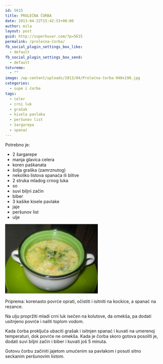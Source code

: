 ```yaml
---
id: 5615
title: PROLEĆNA ČORBA
date: 2013-04-22T15:42:53+00:00
author: mila
layout: post
guid: http://superkuvar.com/?p=5615
permalink: /prolećna-čorba/
fb_social_plugin_settings_box_like:
  - default
fb_social_plugin_settings_box_send:
  - default
totvreme:
  - ""
image: /wp-content/uploads/2013/04/Prolećna-čorba-940x198.jpg
categories:
  - supe i čorbe
tags:
  - celer
  - crni luk
  - grašak
  - kisela pavlaka
  - peršunov list
  - šargarepa
  - spanać
---
```

Potrebno je:

  * 2 šargarepe
  * manja glavica celera
  * koren paškanata
  * šolja graška (zamrznutog)
  * nekoliko listova spanaća ili blitve
  * 2 struka mladog crnog luka
  * so
  * suvi biljni začin
  * biber
  * 3 kašike kisele pavlake
  * jaje
  * peršunov list
  * ulje

<img class="alignnone size-medium wp-image-5616" src="/wp-content/uploads/2013/04/Prolećna-čorba-300x225.jpg" alt="Prolećna čorba" width="300" height="225" /> 

Priprema: korenasto povrće oprati, očistiti i isitniti na kockice, a spanać na rezance.

Na ulju propržiti mladi crni luk isečen na kolutove, da omekša, pa dodati usitnjeno povrće i naliti toplom vodom.

Kada čorba proključa ubaciti grašak i isitnjen spanać i kuvati na umerenoj temperaturi, dok povrće ne omekša. Kada je čorba skoro gotova posoliti je, dodati suvi biljni začin i biber i kuvati još 5 minuta.

Gotovu čorbu začiniti jajetom umućenim sa pavlakom i posuti sitno seckanim peršunovim listom.